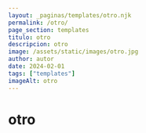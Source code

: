 ```yaml
---
layout: _paginas/templates/otro.njk
permalink: /otro/
page_section: templates
titulo: otro
descripcion: otro
image: /assets/static/images/otro.jpg
author: autor
date: 2024-02-01 
tags: ["templates"]
imageAlt: otro
---
```

# otro
